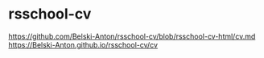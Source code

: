 # rsschool-cv
https://github.com/Belski-Anton/rsschool-cv/blob/rsschool-cv-html/cv.md
https://Belski-Anton.github.io/rsschool-cv/cv